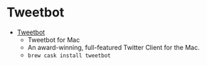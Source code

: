 # Tweetbot
- [Tweetbot](https://tapbots.com/tweetbot/mac/)
  -  Tweetbot for Mac
  - An award-winning, full-featured Twitter Client for the Mac.
  - `brew cask install tweetbot`
